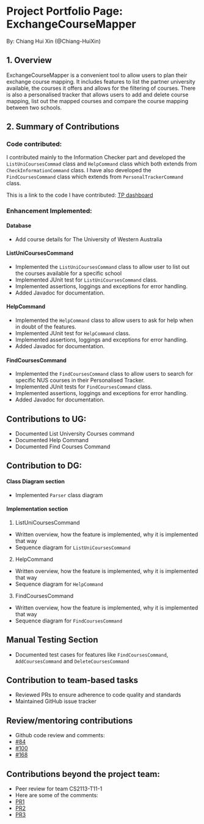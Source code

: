 # Project Portfolio Page: ExchangeCourseMapper

By: Chiang Hui Xin (@Chiang-HuiXin)

## 1. Overview
ExchangeCourseMapper is a convenient tool to allow users to plan their exchange course mapping.
It includes features to list the partner university available, the courses it offers and allows for the filtering of
courses. There is also a personalised tracker that allows users to add and delete course mapping, list out the mapped
courses and compare the course mapping between two schools.

## 2. Summary of Contributions

### Code contributed:
I contributed mainly to the Information Checker part and developed the `ListUniCoursesCommad` class and `HelpCommand`
class which both extends from `CheckInformationCommand` class. I have also developed the `FindCoursesCommand` class
which extends from `PersonalTrackerCommand` class.

This is a link to the code I have contributed: [TP dashboard](https://nus-cs2113-ay2425s1.github.io/tp-dashboard/?search=chiang-huixin&breakdown=true&sort=groupTitle%20dsc&sortWithin=title&since=2024-09-20&timeframe=commit&mergegroup=&groupSelect=groupByRepos&checkedFileTypes=test-code&tabOpen=true&tabType=authorship&tabAuthor=Chiang-HuiXin&tabRepo=AY2425S1-CS2113-W10-2%2Ftp%5Bmaster%5D&authorshipIsMergeGroup=false&authorshipFileTypes=docs~functional-code~test-code&authorshipIsBinaryFileTypeChecked=false&authorshipIsIgnoredFilesChecked=false)

### Enhancement Implemented:

#### Database ####
- Add course details for The University of Western Australia

#### ListUniCoursesCommand ####
- Implemented the `ListUniCoursesCommand` class to allow user to list out the courses available for a
  specific school
- Implemented JUnit test for `ListUniCoursesCommand` class.
- Implemented assertions, loggings and exceptions for error handling.
- Added Javadoc for documentation.

#### HelpCommand #####
- Implemented the `HelpCommand` class to allow users to ask for help when in doubt of the features.
- Implemented JUnit test for `HelpCommand` class.
- Implemented assertions, loggings and exceptions for error handling.
- Added Javadoc for documentation.

#### FindCoursesCommand ####
- Implemented the `FindCoursesCommand` class to allow users to search for specific NUS courses in their Personalised
  Tracker.
- Implemented JUnit tests for `FindCoursesCommand` class.
- Implemented assertions, loggings and exceptions for error handling.
- Added Javadoc for documentation.

## Contributions to UG:
- Documented List University Courses command
- Documented Help Command
- Documented Find Courses Command

## Contribution to DG:
#### Class Diagram section ####
- Implemented `Parser` class diagram

#### Implementation section ####
1. ListUniCoursesCommand
- Written overview, how the feature is implemented, why it is implemented that way
- Sequence diagram for `ListUniCoursesCommand`

2. HelpCommand
- Written overview, how the feature is implemented, why it is implemented that way
- Sequence diagram for `HelpCommand`

3. FindCoursesCommand
- Written overview, how the feature is implemented, why it is implemented that way
- Sequence diagram for `FindCoursesCommand`

## Manual Testing Section
- Documented test cases for features like `FindCoursesCommand`, `AddCoursesCommand` and
  `DeleteCoursesCommand`

## Contribution to team-based tasks
- Reviewed PRs to ensure adherence to code quality and standards
- Maintained GitHub issue tracker

## Review/mentoring contributions ###
* Github code review and comments:
* [#84](https://github.com/AY2425S1-CS2113-W10-2/tp/pull/84)
* [#100](https://github.com/AY2425S1-CS2113-W10-2/tp/pull/100)
* [#168](https://github.com/AY2425S1-CS2113-W10-2/tp/pull/168)

## Contributions beyond the project team:
* Peer review for team CS2113-T11-1
* Here are some of the comments:
* [PR1](https://github.com/nus-cs2113-AY2425S1/tp/pull/15/files#diff-94fa36935d6c1f7219b9f9db36e467da385cadbf636e14fde5c37332bbc6a834)
* [PR2](https://github.com/nus-cs2113-AY2425S1/tp/pull/15/files#diff-94fa36935d6c1f7219b9f9db36e467da385cadbf636e14fde5c37332bbc6a834)
* [PR3](https://github.com/nus-cs2113-AY2425S1/tp/pull/15/files#diff-517de6c5ce4c9a799a46c96b126323892da4d8abb5c4f7cfc13251da82695972)